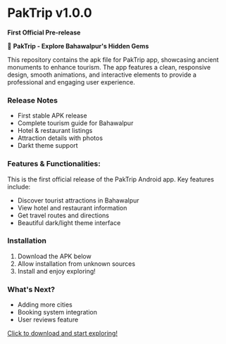 # PakTrip v1.0.0
**First Official Pre-release**  

📱 **PakTrip - Explore Bahawalpur's Hidden Gems** 

This repository contains the apk file for PakTrip app, showcasing ancient monuments to enhance tourism. The app features a clean, responsive design, smooth animations, and interactive elements to provide a professional and engaging user experience.

### Release Notes
- First stable APK release
- Complete tourism guide for Bahawalpur
- Hotel & restaurant listings
- Attraction details with photos
- Darkt theme support

### Features & Functionalities:

This is the first official release of the PakTrip Android app. Key features include:

- Discover tourist attractions in Bahawalpur
- View hotel and restaurant information
- Get travel routes and directions
- Beautiful dark/light theme interface

### Installation
1. Download the APK below
2. Allow installation from unknown sources
3. Install and enjoy exploring!

### What's Next?
- Adding more cities
- Booking system integration
- User reviews feature

[Click to download and start exploring!](https://github.com/Code-with-UsmanG/PakTrip/releases/tag/v1.0.0)
